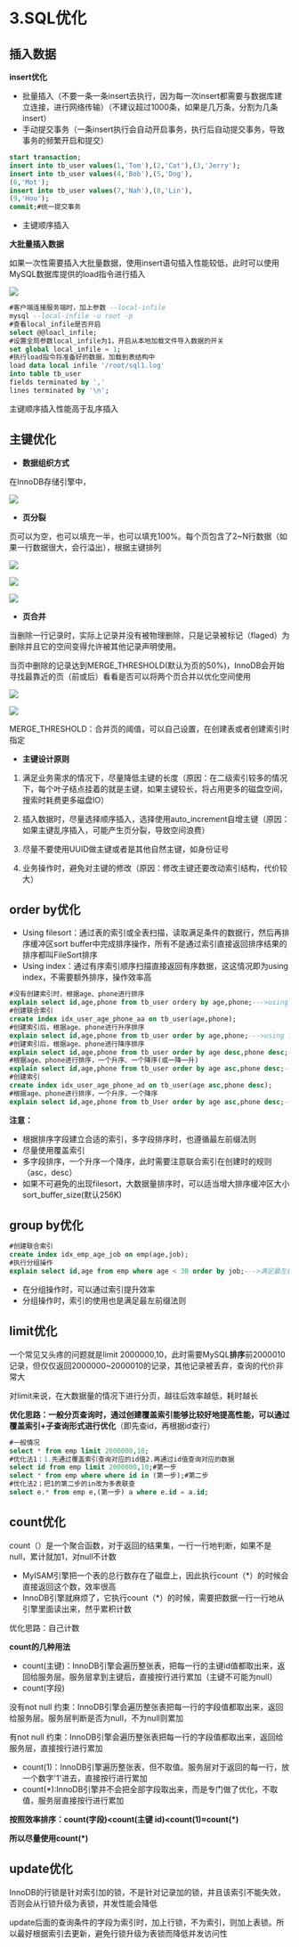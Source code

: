 # 3.SQL优化
## 插入数据

**insert优化**

- 批量插入（不要一条一条insert去执行，因为每一次insert都需要与数据库建立连接，进行网络传输）（不建议超过1000条，如果是几万条，分割为几条insert）
- 手动提交事务（一条insert执行会自动开启事务，执行后自动提交事务，导致事务的频繁开启和提交）

```sql
start transaction;
insert into tb_user values(1,'Tom'),(2,'Cat'),(3,'Jerry');
insert into tb_user values(4,'Bob'),(5,'Dog'),
(6,'Mot');
insert into tb_user values(7,'Nah'),(8,'Lin'),
(9,'Hou');
commit;#统一提交事务
```

- 主键顺序插入

**大批量插入数据**

如果一次性需要插入大批量数据，使用insert语句插入性能较低，此时可以使用MySQL数据库提供的load指令进行插入

![](https://img.hongxiac.com/image/202309091638341.png)

```sql
#客户端连接服务端时，加上参数 --local-infile
mysql --local-infile -u root -p
#查看local_infile是否开启
select @@loacl_infile;
#设置全局参数local_infile为1，开启从本地加载文件导入数据的开关
set global local_infile = 1;
#执行load指令将准备好的数据，加载到表结构中
load data local infile '/root/sql1.log' 
into table tb_user 
fields terminated by ',' 
lines terminated by '\n';
```

主键顺序插入性能高于乱序插入

## 主键优化

- **数据组织方式**

在InnoDB存储引擎中，

![](https://img.hongxiac.com/image/202309091638650.png)

- **页分裂**

页可以为空，也可以填充一半，也可以填充100%。每个页包含了2~N行数据（如果一行数据很大，会行溢出），根据主键排列

![](https://img.hongxiac.com/image/202309091638151.png)

![](https://img.hongxiac.com/image/202309091639599.png)

![](https://img.hongxiac.com/image/202309091639110.png)

- **页合并**

当删除一行记录时，实际上记录并没有被物理删除，只是记录被标记（flaged）为删除并且它的空间变得允许被其他记录声明使用。

当页中删除的记录达到MERGE_THRESHOLD(默认为页的50%)，InnoDB会开始寻找最靠近的页（前或后）看看是否可以将两个页合并以优化空间使用

![](https://img.hongxiac.com/image/202309091639090.png)

![](https://img.hongxiac.com/image/202309091639394.png)

MERGE_THRESHOLD：合并页的阈值，可以自己设置，在创建表或者创建索引时指定

- **主键设计原则**

1. 满足业务需求的情况下，尽量降低主键的长度（原因：在二级索引较多的情况下，每个叶子结点挂着的就是主键，如果主键较长，将占用更多的磁盘空间，搜索时耗费更多磁盘IO）

2. 插入数据时，尽量选择顺序插入，选择使用auto_increment自增主键（原因：如果主键乱序插入，可能产生页分裂，导致空间浪费）

3. 尽量不要使用UUID做主键或者是其他自然主键，如身份证号

4. 业务操作时，避免对主键的修改（原因：修改主键还要改动索引结构，代价较大）

## order by优化

- Using filesort：通过表的索引或全表扫描，读取满足条件的数据行，然后再排序缓冲区sort buffer中完成排序操作，所有不是通过索引直接返回排序结果的排序都叫FileSort排序
- Using index：通过有序索引顺序扫描直接返回有序数据，这这情况即为using index，不需要额外排序，操作效率高

```sql
#没有创建索引时，根据age、phone进行排序
explain select id,age,phone from tb_user ordery by age,phone;--->using filesort;
#创建联合索引
create index idx_user_age_phone_aa on tb_user(age,phone);
#创建索引后，根据age、phone进行升序排序
explain select id,age,phone from tb_user order by age,phone;--->using index
#创建索引后，根据age、phone进行降序排序
explain select id,age,phone from tb_user order by age desc,phone desc;--->using index;backward index scan
#根据age、phone进行排序，一个升序、一个降序(或一降一升)
explain select id,age,phone from tb_user order by age asc,phone desc;--->using index;using filesort
#创建索引
create index idx_user_age_phone_ad on tb_user(age asc,phone desc);
#根据age、phone进行排序，一个升序，一个降序
explain select id,age,phone from tb_User order by age asc,phone desc;--->using index
```

**注意：**

- 根据排序字段建立合适的索引，多字段排序时，也遵循最左前缀法则
- 尽量使用覆盖索引
- 多字段排序，一个升序一个降序，此时需要注意联合索引在创建时的规则（asc，desc）
- 如果不可避免的出现filesort，大数据量排序时，可以适当增大排序缓冲区大小sort_buffer_size(默认256K)

## group by优化

```sql
#创建联合索引
create index idx_emp_age_job on emp(age,job);
#执行分组操作
explain select id,age from emp where age < 30 order by job;--->满足最左前缀法则，using index
```

- 在分组操作时，可以通过索引提升效率
- 分组操作时，索引的使用也是满足最左前缀法则

## limit优化

一个常见又头疼的问题就是limit 2000000,10，此时需要MySQL**排序**前2000010记录，但仅仅返回2000000~2000010的记录，其他记录被丢弃，查询的代价非常大

对limit来说，在大数据量的情况下进行分页，越往后效率越低，耗时越长

**优化思路：一般分页查询时，通过创建覆盖索引能够比较好地提高性能，可以通过覆盖索引+子查询形式进行优化**（即先查id，再根据id查行）

```sql
#一般情况
select * from emp limit 2000000,10;
#优化法1：1.先通过覆盖索引查询对应的id值2.再通过id值查询对应的数据
select id from emp limit 2000000,10;#第一步
select * from emp where where id in (第一步);#第二步
#优化法2；把1的第二步的in改为多表联查
select e.* from emp e,(第一步) a where e.id = a.id;
```

## count优化

count（）是一个聚合函数，对于返回的结果集，一行一行地判断，如果不是null，累计就加1，对null不计数

- MyISAM引擎把一个表的总行数存在了磁盘上，因此执行count（*）的时候会直接返回这个数，效率很高
- InnoDB引擎就麻烦了，它执行count（*）的时候，需要把数据一行一行地从引擎里面读出来，然乎累积计数

优化思路：自己计数

**count的几种用法**

- count(主键)：InnoDB引擎会遍历整张表，把每一行的主键id值都取出来，返回给服务层。服务层拿到主键后，直接按行进行累加（主键不可能为null）
- count(字段)

没有not null 约束：InnoDB引擎会遍历整张表把每一行的字段值都取出来，返回给服务层。服务层判断是否为null，不为null则累加

有not null 约束：InnoDB引擎会遍历整张表把每一行的字段值都取出来，返回给服务层，直接按行进行累加

- count(1)：InnoDB引擎遍历整张表，但不取值。服务层对于返回的每一行，放一个数字'1'进去，直接按行进行累加
- count(*):InnoDB引擎并不会把全部字段取出来，而是专门做了优化，不取值，服务层直接按行进行累加

**按照效率排序：count(字段)<count(主键 id)<count(1)≈count(*)**

**所以尽量使用count(*)**

## update优化

InnoDB的行锁是针对索引加的锁，不是针对记录加的锁，并且该索引不能失效，否则会从行锁升级为表锁，并发性能会降低

update后面的查询条件的字段为索引时，加上行锁，不为索引，则加上表锁。所以最好根据索引去更新，避免行锁升级为表锁而降低并发访问性